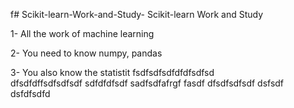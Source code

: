 f# Scikit-learn-Work-and-Study-
Scikit-learn Work and Study 

1- All the work of machine learning

2- You need to know numpy, pandas
        
3- You also know the statistit                   fsdfsdfsdfdfdfsdfsd             
dfsdfdffsdfsdfsdf
sdfdfdfsdf
 sadfsdfafrgf
fasdf   dfsdfsdfsdf
dsfsdf
              dsfdfsdfd
